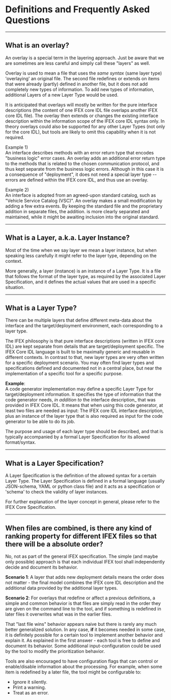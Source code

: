 # Definitions and Frequently Asked Questions

----
## What is an overlay?

An overlay is a special term in the layering approach.  Just be aware that we are sometimes are less careful and simply call these "layers" as well.

Overlay is used to mean a file that uses the _same syntax_ (same layer type) 'overlaying' an original file.   The second file redefines or extends on items that were already (partly) defined in another file, but it does not add completely new types of information.  To add new types of information, additional Layers of a new Layer Type would be used.

It is anticipated that overlays will mostly be written for the pure interface descriptions (the content of one IFEX core IDL file overlaps another IFEX core IDL file).  The overlay then extends or changes the existing interface description within the information scope of the IFEX core IDL syntax only.  In theory overlays could also be supported for any other Layer Types (not only for the core IDL), but tools are likely to omit this capability when it is not required.

Example 1)  
An interface describes methods with an error return type that encodes "business logic" error cases.  An overlay adds an additional error return type to the methods that is related to the chosen communication protocol, and thus kept separate from the business logic errors.  Although in this case it is a consequence of "deployment", it does not need a special layer type -- errors are defined within the IFEX core IDL, and thus use an overlay.

Example 2)  
An interface is adopted from an agreed-upon standard catalog, such as "Vehicle Service Catalog (VSC)".  An overlay makes a small modification by adding a few extra events.  By keeping the standard file and the proprietary addition in separate files, the addition. is more clearly separated and maintained, while it might be awaiting inclusion into the original standard.

----

## What is a Layer, a.k.a. Layer Instance?

Most of the time when we say layer we mean a layer instance, but when speaking less carefully it might refer to the layer type, depending on the context.

More generally, a layer (instance) is an instance of a Layer Type.  It is a file that follows the format of the layer type, as required by the associated Layer Specification, and it defines the actual values that are used in a specific situation.

----

## What is a Layer Type?

There can be multiple layers that define different meta-data about the interface and the target/deployment environment, each corresponding to a layer type.

The IFEX philosophy is that pure interface descriptions (written in IFEX core IDL) are kept separate from details that are target/deployment specific.  The IFEX Core IDL language is built to be maximally generic and reusable in different contexts.  In contrast to that, new layer types are very often written for a specific deployment scenario.  You may often find layer types and specifications defined and documented not in a central place, but near the implementation of a specific tool for a specific purpose.  

**Example**:  
A code generator implementation may define a specific Layer Type for target/deployment information. It specifies the type of information that the code generator needs, _in addition to_ the interface description_ that was provided in IFEX Core IDL.  It means that when using this code generator, at least two files are needed as input:  The IFEX core IDL interface description, plus an instance of the layer type that is also required as input for the code generator to be able to do its job.

The purpose and usage of each layer type should be described, and that is typically accompanied by a formal Layer Specification for its allowed format/syntax.

----

## What is a Layer Specification?

A Layer Specification is the definition of the allowed syntax for a certain Layer Type.  The Layer Specification is defined in a formal language (usually JSON-schema, YAML or python class file) and it acts as a specification or 'schema' to check the validity of layer instances.


For further explanation of the layer concept in general, please refer to the IFEX Core Specification.

----

## When files are combined, is there any kind of ranking property for different IFEX files so that there will be a absolute order?

No, not as part of the general IFEX specification.  The simple (and maybe only possible) approach is that each individual IFEX tool shall independently decide and document its behavior.

**Scenario 1**: A layer that adds new deployment details means the order does not matter - the final model combines the IFEX core IDL description and the additional data provided by the additional layer types.

**Scenario 2**: For overlays that redefine or affect a previous definitions, a simple and common behavior is that files are simply read in the order they are given on the command line to the tool, and if something is redefined in later files it overwrites what was in the earlier files.

That "last file wins" behavior appears naive but there is rarely any much better generalized solution.  In any case, **if** it becomes needed in some case, it is definitely possible for a certain tool to implement another behavior and explain it.  As explained in the first answer - each tool is free to define and document its behavior.  Some additional input-configuration could be used by the tool to modify the prioritization behavior.

Tools are also encouraged to have configuration flags that can control or enable/disable information about the processing.  For example, when some item is redefined by a later file, the tool might be configurable to:
  - Ignore it silently.
  - Print a warning.
  - Treat as an error.

